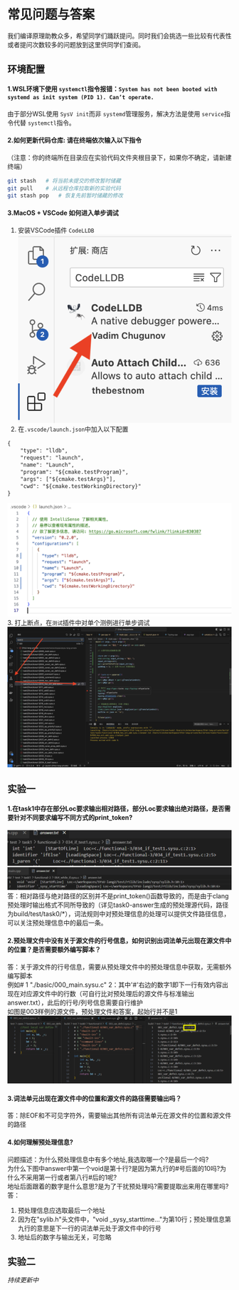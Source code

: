 # 常见问题与答案

我们编译原理助教众多，希望同学们踊跃提问。同时我们会挑选一些比较有代表性或者提问次数较多的问题放到这里供同学们查阅。

## 环境配置

#### 1.WSL环境下使用 `systemctl`指令报错：`System has not been booted with systemd as init system (PID 1). Can’t operate.`

由于部分WSL使用 `SysV init`而非 `systemd`管理服务，解决方法是使用 `service`指令代替 `systemctl`指令。

#### 2.如何更新代码仓库: 请在终端依次输入以下指令

（注意：你的终端所在目录应在实验代码文件夹根目录下，如果你不确定，请新建终端）

```bash
git stash	# 将当前未提交的修改暂时储藏
git pull	# 从远程仓库拉取新的实验代码
git stash pop	# 恢复先前暂时储藏的修改
```

#### 3.MacOS + VSCode 如何进入单步调试

1. 安装VSCode插件 `CodeLLDB`  
![codeLLDB](images/codelldb.png)
2. 在`.vscode/launch.json`中加入以下配置
```
{
    "type": "lldb",
    "request": "launch",
    "name": "Launch",
    "program": "${cmake.testProgram}",
    "args": ["${cmake.testArgs}"],
    "cwd": "${cmake.testWorkingDirectory}"
}
```
![launch.json](images/VSClaunch.png)
3. 打上断点，在`测试`插件中对单个测例进行单步调试
![alt text](images/debug.png)

## 实验一
#### 1.在task1中存在部分Loc要求输出相对路径，部分Loc要求输出绝对路径，是否需要针对不同要求编写不同方式的print_token?
![alt text](images/QA/task1.1_1.png)
![alt text](images/QA/task1.1_2.png)
答：相对路径与绝对路径的区别并不是print_token()函数导致的，而是由于clang预处理时输出格式不同所导致的（详见task0-answer生成的预处理源代码，路径为build/test/task0/*），词法规则中对预处理信息的处理可以提供文件路径信息，可以关注预处理信息中的最后一条。

#### 2.预处理文件中没有关于源文件的行号信息，如何识别出词法单元出现在源文件中的位置？是否需要额外编写脚本？
答：关于源文件的行号信息，需要从预处理文件中的预处理信息中获取，无需额外编写脚本  
例如# 1 "./basic/000_main.sysu.c" 2：其中'#'右边的数字1即下一行有效内容出现在对应源文件中的行数（可自行比对预处理后的源文件与标准输出answer.txt），此后的行号/列号信息需要自行维护  
如图是003样例的源文件，预处理文件和答案，起始行并不是1
![alt text](images/QA/task1.2_1.png)

#### 3.词法单元出现在源文件中的位置和源文件的路径需要输出吗？
答：除EOF和不可见字符外，需要输出其他所有词法单元在源文件的位置和源文件的路径

#### 4.如何理解预处理信息?
问题描述：为什么预处理信息中有多个地址,我选取哪一个?是最后一个吗?  
为什么下图中answer中第一个void是第十行?是因为第九行的#号后面的10吗?为什么不采用第一行或者第八行#后的1呢?  
地址后面跟着的数字是什么意思?是为了干扰预处理吗?需要提取出来用在哪里吗?  
答：
1. 预处理信息应选取最后一个地址
2. 因为在"sylib.h"头文件中，"void _sysy_starttime..."为第10行；预处理信息第九行的意思是下一行的词法单元处于源文件中的行号
3. 地址后的数字与输出无关，可忽略

## 实验二
*持续更新中*